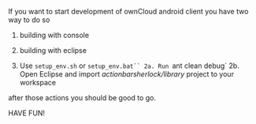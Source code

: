 If you want to start development of ownCloud android client you have two way to do so

1. building with console
2. building with eclipse

1. Use `setup_env.sh` or `setup_env.bat``
2a. Run `ant clean debug`
2b. Open Eclipse and import *actionbarsherlock/library* project to your workspace

after those actions you should be good to go.

HAVE FUN!
